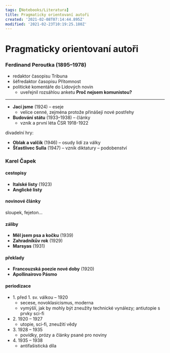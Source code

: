 ```yaml
---
tags: [Notebooks/Literatura]
title: Pragmaticky orientovaní autoři
created: '2021-02-08T07:14:44.895Z'
modified: '2021-02-23T10:19:25.180Z'
---
```


# Pragmaticky orientovaní autoři
### Ferdinand Peroutka (1895–1978)
- redaktor časopisu Tribuna
- šéfredaktor časopisu Přítomnost
- politické komentáře do Lidových novin
  - uveřejnil rozsáhlou anketu __Proč nejsem komunistou?__
---
- __Jací jsme__ (1924) – eseje
  - velice cenné, zejména protože přinášejí nové postřehy
- __Budování státu__ (1933–1938) – články
  - vznik a první léta ČSR 1918-1922

divadelní hry:
- __Oblak a valčík__ (1946) – osudy lidí za války
- __Šťastlivec Sulla__ (1947) – vznik diktatury – podobenství

### Karel Čapek
#### cestopisy
- __Italské listy__ (1923)
- __Anglické listy__

#### novinové články
sloupek, fejeton...

#### záliby
- __Měl jsem psa a kočku__ (1939)
- __Zahradníkův rok__ (1929)
- __Marsyas__ (1931)

#### překlady
- __Francouzská poezie nové doby__ (1920)
- __Apollinairovo Pásmo__

#### periodizace
- 1\. před 1. sv. válkou – 1920
  - secese, novoklasicismus, moderna
  - vymýšlí, jak by mohly být zneužity technické vynálezy; antiutopie s prvky sci-fi
- 2\. 1920 – 1927
  - utopie, sci-fi, zneužití vědy
- 3\. 1928 – 1935
  - povídky, prózy a články psané pro noviny
- 4\. 1935 – 1938
  - antifašistická díla
